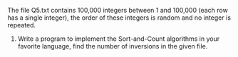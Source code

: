 The file Q5.txt contains 100,000 integers between 1 and 100,000 (each row has a single
integer), the order of these integers is random and no integer is repeated.

1. Write a program to implement the Sort-and-Count algorithms in your favorite language,
find the number of inversions in the given file.

